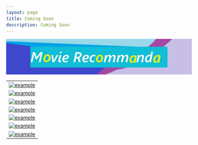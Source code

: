 ```yaml
---
layout: page
title: Coming Soon
description: Coming Soon
---
```


<img src="TT.jpg" alt="R/qtlcharts example" title="R/qtlcharts example"/>

<table class="wide1">
<tr>
  <td class="left">
    <a href="pages/publpics/iplotCorr.html">
        <img src="assets/publpics/iplotCorr.png" alt="example" title=" example"/>
    </a>
  </td>
</tr>
<tr>
  <td class="left">
    <a href="pages/publpics/iplotCorr.html">
        <img src="assets/publpics/iplotCorr.png" alt="example" title="example"/>
    </a>
  </td>
</tr>
<tr>
  <td class="left">
    <a href="pages/publpics/iplotCorr.html">
        <img src="assets/publpics/iplotCorr.png" alt=" example" title=" example"/>
    </a>
  </td>
</tr>
<tr>
  <td class="left">
    <a href="pages/publpics/iplotCorr.html">
        <img src="assets/publpics/iplotCorr.png" alt=" example" title=" example"/>
    </a>
  </td>
</tr>
    
    
<tr>
  <td class="left">
    <a href="pages/publpics/iplotCorr.html">
        <img src="assets/publpics/iplotCorr.png" alt=" example" title=" example"/>
    </a>
  </td>
</tr>


<tr>
  <td class="left">
    <a href="pages/publpics/iplotCorr.html">
        <img src="assets/publpics/iplotCorr.png" alt="example" title=" example"/>
    </a>
  </td>
</tr>



<tr>
  <td class="left">
    <a href="pages/publpics/iplotCorr.html">
        <img src="assets/publpics/iplotCorr.png" alt=" example" title="example"/>
    </a>
  </td>
</tr>
</table>





